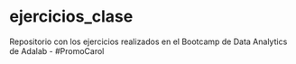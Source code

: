 # ejercicios_clase
Repositorio con los ejercicios realizados en el Bootcamp de Data Analytics de Adalab - #PromoCarol
